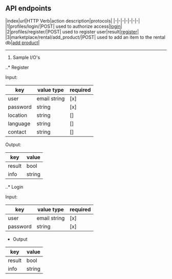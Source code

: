 ## API endpoints

|index|url|HTTP Verb|action description|protocols|
|-|-|-|-|-|-|-|
|1|profiles/login/|POST| used to authorize access|[login](#login)|
|2|profiles/register/|POST| used to register user|result|[register](#register)|
|3|marketplace/rental/add_product/|POST| used to add an item to the rental db|[add product](#marketplace-rental-add-product)|

---

1. Sample I/O's

..* Register

Input:

|key|value type|required|
|---|----------|--------|
|user|email string|[x]|
|password|string|[x]|
|location| string|[]|
|language|string|[]|
|contact|string|[]|

Output:

|key|value|
|---|-----|
|result|bool|
|info|string|


..* Login

Input:

|key|value type|required|
|---|----------|--------|
|user|email string|[x]|
|password|string|[x]|

* Output

|key|value|
|---|-----|
|result|bool|
|info|string|
